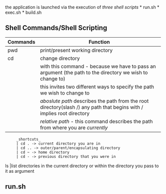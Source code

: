 the application is launched via the execution of _three shell scripts_
    * run.sh
    * exec.sh
    * build.sh 

## Shell Commands/Shell Scripting

Commands | Function
---------|----------
pwd      | print/present working directory
cd       | change directory
         | with this command - because we have to pass an argument (the path to the directory we wish to change to)
         | this invites two different ways to specify the path we wish to change to
         | *aboslute path* describes the path from the root directory(slash /) any path that begins with / implies root directory
         | *relative path* - this command describes the path from where you are _currently_ 
         _shortcuts_
         | cd . -> current directory you are in
         | cd .. -> outer/parent/encapsulating directory
         | cd ~ -> home directory
         | cd - -> previous directory that you were in 
ls       |list directories in the current directory or within the directory you pass to it as argument



## run.sh 


